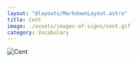 ```yaml
---
layout: "@layouts/MarkdownLayout.astro"
title: Cent
image: ./assets/images-of-signs/cent.gif
category: Vocabulary
---
```


![Cent](@signs/cent.gif)
